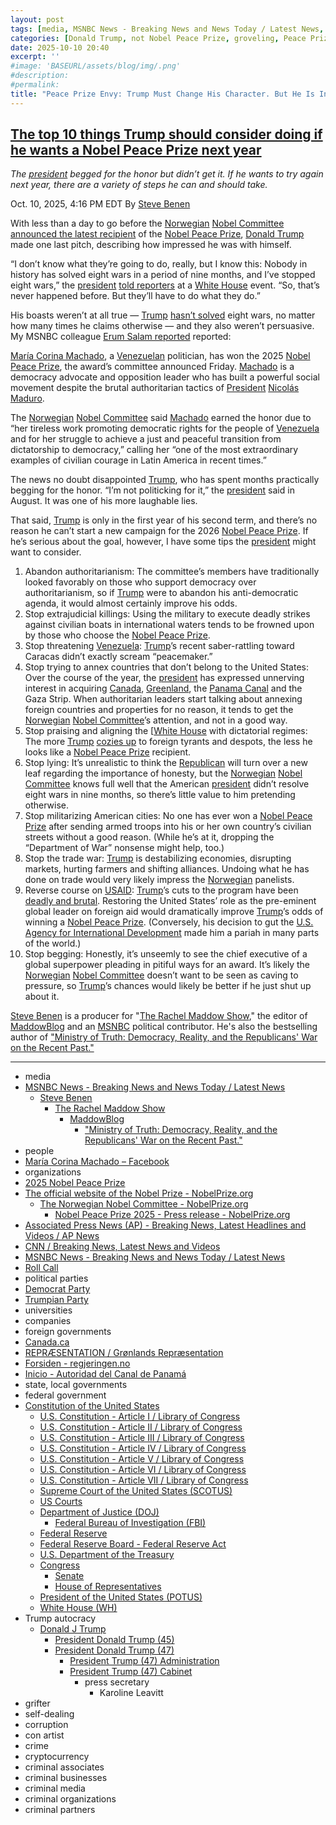 ```yaml
---
layout: post
tags: [media, MSNBC News - Breaking News and News Today / Latest News, Erum Salam, Associated Press News (AP) - Breaking News Latest Headlines and Videos / AP News, NBC News - Breaking Headlines and Video Reports on World U.S. and Local Angles / NBC News, The Hill - covering Congress Politics Political Campaigns and Capitol Hill, people, María Corina Machado – Facebook, organizations, 2025 Nobel Peace Prize, The official website of the Nobel Prize - NobelPrize.org, The Norwegian Nobel Committee - NobelPrize.org, Nobel Peace Prize 2025 - Press release - NobelPrize.org, political parties, Democrat Party, Trumpian Party, universities, companies, foreign governments, Web del M.P.P.D.P.S.G.G. (PRINCIPAL) (VE(, govil - אתר השירותים והמידע הממשלתי, משרד ראש הממשלה / Prime Minister’s Office, state local governments, federal government, Constitution of the United States, U.S. Constitution - Article I / Library of Congress, U.S. Constitution - Article II / Library of Congress, U.S. Constitution - Article III / Library of Congress, U.S. Constitution - Article IV / Library of Congress, U.S. Constitution - Article V / Library of Congress, U.S. Constitution - Article VI / Library of Congress, U.S. Constitution - Article VII / Library of Congress, Supreme Court of the United States (SCOTUS), US Courts, Department of Justice (DOJ), Federal Bureau of Investigation (FBI), Federal Reserve, Federal Reserve Board - Federal Reserve Act, U.S. Department of the Treasury, Congress, Senate, House of Representatives, President of the United States (POTUS), White House (WH), Jimmy Carter Presidential Library and Museum / Jimmy Carter Library, President Barack Obama, Trump autocracy, Donald J Trump, President Donald Trump (45), President Donald Trump (47), President Trump (47) Administration, President Trump (47) Cabinet, press secretary, Karoline Leavitt, grifter, self-dealing, corruption, con artist, crime, cryptocurrency, criminal associates, criminal businesses, criminal media, criminal organizations, criminal partners]
categories: [Donald Trump, not Nobel Peace Prize, groveling, Peace Prize envy]
date: 2025-10-10 20:40
excerpt: ''
#image: 'BASEURL/assets/blog/img/.png'
#description:
#permalink:
title: "Peace Prize Envy: Trump Must Change His Character. But He Is Incapable of Change"
---
```


## [The top 10 things Trump should consider doing if he wants a Nobel Peace Prize next year](https://www.msnbc.com/rachel-maddow-show/maddowblog/nobel-peace-prize-trump-top-10-things-consider-rcna236951)

*The [president](https://www.whitehouse.gov/) begged for the honor but didn’t get it. If he wants to try again next year, there are a variety of steps he can and should take.*

Oct. 10, 2025, 4:16 PM EDT
By [Steve Benen](https://www.msnbc.com/author/steve-benen-ncpn433601)

With less than a day to go before the [Norwegian](https://www.regjeringen.no/) [Nobel Committee](https://www.nobelprize.org/about/the-norwegian-nobel-committee/) [announced the latest recipient](https://www.msnbc.com/top-stories/latest/nobel-peace-prize-2025-winner-machado-trump-rcna236645) of the [Nobel Peace Prize](https://www.nobelpeaceprize.org/), [Donald Trump](https://www.msnbc.com/rachel-maddow-show/maddowblog/public-sours-economic-performance-trump-tries-playing-make-believe-rcna236900) made one last pitch, describing how impressed he was with himself.

“I don’t know what they’re going to do, really, but I know this: Nobody in history has solved eight wars in a period of nine months, and I’ve stopped eight wars,” the [president](https://www.whitehouse.gov/) [told reporters](https://rollcall.com/factbase/trump/transcript/donald-trump-remarks-bilat-alexander-stubb-finland-october-9-2025/) at a [White House](https://www.whitehouse.gov/) event. “So, that’s never happened before. But they’ll have to do what they do.”

His boasts weren’t at all true — [Trump](https://www.donaldjtrump.com/) [hasn’t solved](https://www.cnn.com/2025/09/23/politics/fact-check-un-speech-claims-trump) eight wars, no matter how many times he claims otherwise — and they also weren’t persuasive. My MSNBC colleague [Erum Salam reported](https://www.msnbc.com/top-stories/latest/nobel-peace-prize-2025-winner-machado-trump-rcna236645) reported:

[María Corina Machado](https://www.facebook.com/mariacorinaya), a [Venezuelan](https://presidencia.gob.ve/) politician, has won the 2025 [Nobel Peace Prize](https://www.nobelpeaceprize.org/), the award’s committee announced Friday. [Machado](https://www.facebook.com/mariacorinaya) is a democracy advocate and opposition leader who has built a powerful social movement despite the brutal authoritarian tactics of [President](https://www.whitehouse.gov/) [Nicolás Maduro](https://presidencia.gob.ve/Site/Web/Principal/paginas/classPresidente.php).

The [Norwegian](https://www.regjeringen.no/) [Nobel Committee](https://www.nobelprize.org/about/the-norwegian-nobel-committee/) said [Machado](https://www.facebook.com/mariacorinaya) earned the honor due to “her tireless work promoting democratic rights for the people of [Venezuela](https://www.presidencia.gob.ve/) and for her struggle to achieve a just and peaceful transition from dictatorship to democracy,” calling her “one of the most extraordinary examples of civilian courage in Latin America in recent times.”

The news no doubt disappointed [Trump](https://www.donaldjtrump.com/), who has spent months practically begging for the honor. “I’m not politicking for it,” the [president](https://www.whitehouse.gov/) said in August. It was one of his more laughable lies.

That said, [Trump](https://www.donaldjtrump.com/) is only in the first year of his second term, and there’s no reason he can’t start a new campaign for the 2026 [Nobel Peace Prize](https://www.nobelpeaceprize.org/). If he’s serious about the goal, however, I have some tips the [president](https://www.whitehouse.gov/) might want to consider.

1. Abandon authoritarianism: The committee’s members have traditionally looked favorably on those who support democracy over authoritarianism, so if [Trump](https://www.donaldjtrump.com/) were to abandon his anti-democratic agenda, it would almost certainly improve his odds.
2. Stop extrajudicial killings: Using the military to execute deadly strikes against civilian boats in international waters tends to be frowned upon by those who choose the [Nobel Peace Prize](https://www.nobelpeaceprize.org/).
3. Stop threatening [Venezuela](https://www.presidencia.gob.ve/): [Trump](https://www.donaldjtrump.com/)’s recent saber-rattling toward Caracas didn’t exactly scream “peacemaker.”
4. Stop trying to annex countries that don’t belong to the United States: Over the course of the year, the [president](https://www.whitehouse.gov/) has expressed unnerving interest in acquiring [Canada](https://www.canada.ca/), [Greenland](https://grl-rep.dk/en/rep/sek), the [Panama Canal](https://pancanal.com/en/) and the Gaza Strip. When authoritarian leaders start talking about annexing foreign countries and properties for no reason, it tends to get the [Norwegian](https://www.regjeringen.no/) [Nobel Committee](https://www.nobelprize.org/about/the-norwegian-nobel-committee/)’s attention, and not in a good way.
5. Stop praising and aligning the [[White House](https://www.whitehouse.gov/) with dictatorial regimes: The more [Trump](https://www.donaldjtrump.com/) [cozies up](https://www.msnbc.com/rachel-maddow-show/maddowblog/russia-trump-rejects-public-attitudes-takes-new-kremlin-aligned-steps-rcna196709) to foreign tyrants and despots, the less he looks like a [Nobel Peace Prize](https://www.nobelpeaceprize.org/) recipient.
6. Stop lying: It’s unrealistic to think the [Republican](https://www.gop.com/) will turn over a new leaf regarding the importance of honesty, but the [Norwegian](https://www.regjeringen.no/) [Nobel Committee](https://www.nobelprize.org/about/the-norwegian-nobel-committee/) knows full well that the American [president](https://www.whitehouse.gov/) didn’t resolve eight wars in nine months, so there’s little value to him pretending otherwise.
7. Stop militarizing American cities: No one has ever won a [Nobel Peace Prize](https://www.nobelpeaceprize.org/) after sending armed troops into his or her own country’s civilian streets without a good reason. (While he’s at it, dropping the “Department of War” nonsense might help, too.)
8. Stop the trade war: [Trump](https://www.donaldjtrump.com/) is destabilizing economies, disrupting markets, hurting farmers and shifting alliances. Undoing what he has done on trade would very likely impress the [Norwegian](https://www.regjeringen.no/) panelists.
9. Reverse course on [USAID](https://www.usaid.gov/): [Trump](https://www.donaldjtrump.com/)’s cuts to the program have been [deadly and brutal](https://apnews.com/article/myanmar-usaid-thailand-trump-rubio-aid-7f6919a1863ceea2ddf6708e47bb88f0). Restoring the United States’ role as the pre-eminent global leader on foreign aid would dramatically improve [Trump](https://www.donaldjtrump.com/)’s odds of winning a [Nobel Peace Prize](https://www.nobelpeaceprize.org/). (Conversely, his decision to gut the [U.S. Agency for International Development](https://www.usaid.gov/) made him a pariah in many parts of the world.)
10. Stop begging: Honestly, it’s unseemly to see the chief executive of a global superpower pleading in pitiful ways for an award. It’s likely the [Norwegian](https://www.regjeringen.no/) [Nobel Committee](https://www.nobelprize.org/about/the-norwegian-nobel-committee/) doesn’t want to be seen as caving to pressure, so [Trump](https://www.donaldjtrump.com/)’s chances would likely be better if he just shut up about it.

[Steve Benen](https://www.msnbc.com/author/steve-benen-ncpn433601) is a producer for "[The Rachel Maddow Show](https://www.msnbc.com/rachel-maddow-show)," the editor of [MaddowBlog](https://www.msnbc.com/rachel-maddow-show) and an [MSNBC](https://www.msnbc.com/) political contributor. He's also the bestselling author of ["Ministry of Truth: Democracy, Reality, and the Republicans' War on the Recent Past."](https://www.harpercollins.com/products/ministry-of-truth-steve-benen)

----
- media
- [MSNBC News - Breaking News and News Today / Latest News](https://www.msnbc.com/)
    - [Steve Benen](https://www.msnbc.com/author/steve-benen-ncpn433601)
        - [The Rachel Maddow Show](https://www.msnbc.com/rachel-maddow-show)
            - [MaddowBlog](https://www.msnbc.com/rachel-maddow-show)
                - ["Ministry of Truth: Democracy, Reality, and the Republicans' War on the Recent Past."](https://www.harpercollins.com/products/ministry-of-truth-steve-benen)
- people 
- [María Corina Machado – Facebook](https://www.facebook.com/mariacorinaya)
- organizations
- [2025 Nobel Peace Prize](https://www.nobelpeaceprize.org/)
- [The official website of the Nobel Prize - NobelPrize.org](https://www.nobelprize.org/)
    - [The Norwegian Nobel Committee - NobelPrize.org](https://www.nobelprize.org/about/the-norwegian-nobel-committee/)
        - [Nobel Peace Prize 2025 - Press release - NobelPrize.org](https://www.nobelprize.org/prizes/peace/2025/press-release/)
- [Associated Press News (AP) - Breaking News, Latest Headlines and Videos / AP News](https://apnews.com/)
- [CNN / Breaking News, Latest News and Videos](https://www.cnn.com/)
- [MSNBC News - Breaking News and News Today / Latest News](https://www.msnbc.com/)
- [Roll Call](https://rollcall.com/)
- political parties
- [Democrat Party](https://www.democrats.org/)
- [Trumpian Party](https://www.gop.com/)
- universities
- companies
- foreign governments
- [Canada.ca](https://www.canada.ca/)
- [REPRÆSENTATION / Grønlands Repræsentation](https://grl-rep.dk/da/rep/)
- [Forsiden - regjeringen.no](https://www.regjeringen.no/no/id4/)
- [Inicio - Autoridad del Canal de Panamá](https://pancanal.com/)
- state, local governments 
- federal government
- [Constitution of the United States](https://constitution.congress.gov/constitution/)
    - [U.S. Constitution - Article I / Library of Congress](https://constitution.congress.gov/constitution/article-1/)
    - [U.S. Constitution - Article II / Library of Congress](https://constitution.congress.gov/constitution/article-2/)
    - [U.S. Constitution - Article III / Library of Congress](https://constitution.congress.gov/constitution/article-3/)
    - [U.S. Constitution - Article IV / Library of Congress](https://constitution.congress.gov/constitution/article-4/)
    - [U.S. Constitution - Article V / Library of Congress](https://constitution.congress.gov/constitution/article-5/)
    - [U.S. Constitution - Article VI / Library of Congress](https://constitution.congress.gov/constitution/article-6/)
    - [U.S. Constitution - Article VII / Library of Congress](https://constitution.congress.gov/constitution/article-7/)
    - [Supreme Court of the United States (SCOTUS)](https://www.supremecourt.gov/)
    - [US Courts](https://www.uscourts.gov/)
    - [Department of Justice (DOJ)](https://www.justice.gov/)
        - [Federal Bureau of Investigation (FBI)](https://www.fbi.gov/)
    - [Federal Reserve](https://www.federalreserve.gov/)
    - [Federal Reserve Board - Federal Reserve Act](https://www.federalreserve.gov/aboutthefed/fract.htm)
    - [U.S. Department of the Treasury](https://home.treasury.gov/)
    - [Congress](https://www.congress.gov/)
        - [Senate](https://www.senate.gov/)
        - [House of Representatives](https://www.house.gov/)
     - [President of the United States (POTUS)](https://www.whitehouse.gov/)
    - [White House (WH)](https://www.whitehouse.gov/)
- Trump autocracy
    - [Donald J Trump](https://www.donaldjtrump.com/)
        - [President Donald Trump (45)](https://trumpwhitehouse.archives.gov/)
        - [President Donald Trump (47)](https://www.whitehouse.gov/administration/donald-j-trump/)
            - [President Trump (47) Administration](https://www.whitehouse.gov/administration/)
            - [President Trump (47) Cabinet](https://www.whitehouse.gov/administration/the-cabinet/)
                - press secretary
                    - Karoline Leavitt
- grifter
- self-dealing
- corruption
- con artist
- crime
- cryptocurrency
- criminal associates
- criminal businesses
- criminal media
- criminal organizations
- criminal partners
